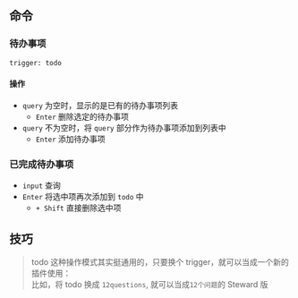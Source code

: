 ## 命令
### 待办事项
`trigger: todo`    
#### 操作
- `query` 为空时，显示的是已有的待办事项列表
    - `Enter` 删除选定的待办事项
- `query` 不为空时，将 `query` 部分作为待办事项添加到列表中
    - `Enter` 添加待办事项

### 已完成待办事项
- `input` 查询
- `Enter` 将选中项再次添加到 `todo` 中
    - `+ Shift` 直接删除选中项

## 技巧
> todo 这种操作模式其实挺通用的，只要换个 trigger，就可以当成一个新的插件使用：    
> 比如，将 todo 换成 `12questions`, 就可以当成`12个问题`的 Steward 版
